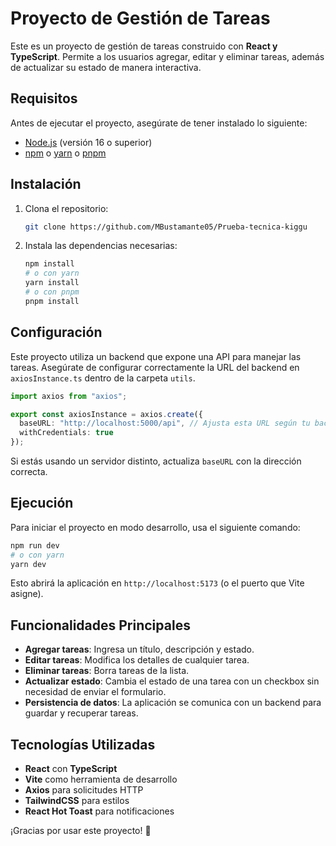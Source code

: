 # Proyecto de Gestión de Tareas

Este es un proyecto de gestión de tareas construido con **React y TypeScript**. Permite a los usuarios agregar, editar y eliminar tareas, además de actualizar su estado de manera interactiva.

## Requisitos

Antes de ejecutar el proyecto, asegúrate de tener instalado lo siguiente:

- [Node.js](https://nodejs.org/) (versión 16 o superior)
- [npm](https://www.npmjs.com/) o [yarn](https://yarnpkg.com/) o [pnpm](https://pnpm.io/es/)

## Instalación

1. Clona el repositorio:
   ```sh
   git clone https://github.com/MBustamante05/Prueba-tecnica-kiggu
   ```

2. Instala las dependencias necesarias:
   ```sh
   npm install
   # o con yarn
   yarn install
   # o con pnpm
   pnpm install
   ```

## Configuración

Este proyecto utiliza un backend que expone una API para manejar las tareas. Asegúrate de configurar correctamente la URL del backend en `axiosInstance.ts` dentro de la carpeta `utils`.

```ts
import axios from "axios";

export const axiosInstance = axios.create({
  baseURL: "http://localhost:5000/api", // Ajusta esta URL según tu backend
  withCredentials: true
});
```

Si estás usando un servidor distinto, actualiza `baseURL` con la dirección correcta.

## Ejecución

Para iniciar el proyecto en modo desarrollo, usa el siguiente comando:

```sh
npm run dev
# o con yarn
yarn dev
```

Esto abrirá la aplicación en `http://localhost:5173` (o el puerto que Vite asigne).

## Funcionalidades Principales

- **Agregar tareas**: Ingresa un título, descripción y estado.
- **Editar tareas**: Modifica los detalles de cualquier tarea.
- **Eliminar tareas**: Borra tareas de la lista.
- **Actualizar estado**: Cambia el estado de una tarea con un checkbox sin necesidad de enviar el formulario.
- **Persistencia de datos**: La aplicación se comunica con un backend para guardar y recuperar tareas.

## Tecnologías Utilizadas

- **React** con **TypeScript**
- **Vite** como herramienta de desarrollo
- **Axios** para solicitudes HTTP
- **TailwindCSS** para estilos
- **React Hot Toast** para notificaciones

¡Gracias por usar este proyecto! 🚀

